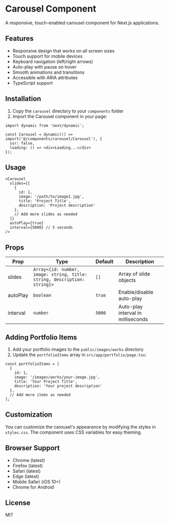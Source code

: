 # Carousel Component

A responsive, touch-enabled carousel component for Next.js applications.

## Features

- Responsive design that works on all screen sizes
- Touch support for mobile devices
- Keyboard navigation (left/right arrows)
- Auto-play with pause on hover
- Smooth animations and transitions
- Accessible with ARIA attributes
- TypeScript support

## Installation

1. Copy the `carousel` directory to your `components` folder
2. Import the Carousel component in your page:

```tsx
import dynamic from 'next/dynamic';

const Carousel = dynamic(() => import('@/components/carousel/Carousel'), {
  ssr: false,
  loading: () => <div>Loading...</div>
});
```

## Usage

```tsx
<Carousel 
  slides={[
    {
      id: 1,
      image: '/path/to/image1.jpg',
      title: 'Project Title',
      description: 'Project description'
    },
    // Add more slides as needed
  ]}
  autoPlay={true}
  interval={5000} // 5 seconds
/>
```

## Props

| Prop | Type | Default | Description |
|------|------|---------|-------------|
| slides | `Array<{id: number, image: string, title: string, description: string}>` | `[]` | Array of slide objects |
| autoPlay | `boolean` | `true` | Enable/disable auto-play |
| interval | `number` | `5000` | Auto-play interval in milliseconds |

## Adding Portfolio Items

1. Add your portfolio images to the `public/images/works` directory
2. Update the `portfolioItems` array in `src/app/portfolio/page.tsx`:

```tsx
const portfolioItems = [
  {
    id: 1,
    image: '/images/works/your-image.jpg',
    title: 'Your Project Title',
    description: 'Your project description'
  },
  // Add more items as needed
];
```

## Customization

You can customize the carousel's appearance by modifying the styles in `styles.css`. The component uses CSS variables for easy theming.

## Browser Support

- Chrome (latest)
- Firefox (latest)
- Safari (latest)
- Edge (latest)
- Mobile Safari (iOS 10+)
- Chrome for Android

## License

MIT

